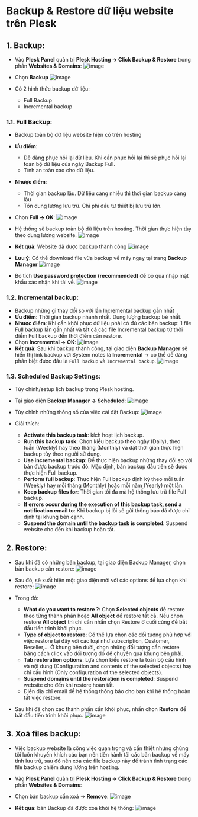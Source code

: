 # Backup & Restore dữ liệu website trên Plesk
## 1. Backup:
- Vào **Plesk Panel** quản trị **Plesk Hosting → Click Backup & Restore** trong phần **Websites & Domains**:
![image](https://github.com/user-attachments/assets/bf19fbbf-a573-4d65-b905-285b35d1bd7a)

- Chọn **Backup**
![image](https://github.com/user-attachments/assets/59710ae9-8386-4d73-83a4-4b4d644ba16a)

- Có 2 hình thức backup dữ liệu:
  - Full Backup 
  - Incremental backup

### 1.1. Full Backup:
- Backup toàn bộ dữ liệu website hiện có trên hosting
- **Ưu điểm**:
  - Dễ dàng phục hồi lại dữ liệu. Khi cần phục hồi lại thì sẽ phục hồi lại toàn bộ dữ liệu của ngày Backup Full.
  - Tính an toàn cao cho dữ liệu.
- **Nhược điểm**:
  - Thời gian backup lâu. Dữ liệu càng nhiều thì thời gian backup càng lâu
  - Tốn dung lượng lưu trữ. Chi phí đầu tư thiết bị lưu trữ lớn.
- Chọn **Full -> OK**:
![image](https://github.com/user-attachments/assets/a7471a48-d4cd-44b3-9dbe-5c0707d83ddb)

- Hệ thống sẽ backup toàn bộ dữ liệu trên hosting. Thời gian thực hiện tùy theo dung lượng website.
![image](https://github.com/user-attachments/assets/03cf4ad6-e3f6-418b-8cbb-fda7393a0391)

- **Kết quả**: Website đã được backup thành công
![image](https://github.com/user-attachments/assets/5d048f58-617f-4ac1-a5e6-1064f279eb2d)

- **Lưu ý**: Có thể download file vừa backup về máy ngay tại trang **Backup Manager**
![image](https://github.com/user-attachments/assets/1fb928aa-45cc-4892-a64b-9845c5fa7e18)

- Bỏ tích **Use password protection (recommended)** để bỏ qua nhập mật khẩu xác nhận khi tải về.
![image](https://github.com/user-attachments/assets/d9983d0b-4282-4fe9-87ec-f0a3095e10e7)

### 1.2. Incremental backup:
- Backup những gì thay đổi so với lần Incremental backup gần nhất
- **Ưu điểm**: Thời gian backup nhanh nhất. Dung lượng backup bé nhất.
- **Nhược điểm**: Khi cần khôi phục dữ liệu phải có đủ các bản backup: 1 file Full backup lần gần nhất và tất cả các file Incremental backup từ thời điểm Full backup đến thời điểm cần restore.
- Chọn **Incremental -> OK**:
  ![image](https://github.com/user-attachments/assets/761f2338-04e6-47f5-a663-d17e67a26544)
- **Kết quả**: Sau khi backup thành công, tại giao diện **Backup Manager** sẽ hiển thị link backup với System notes là **Incremental** → có thể dễ dàng phân biệt được đâu là `Full backup` và `Incremental backup`.
![image](https://github.com/user-attachments/assets/f500f5d4-45b4-4f52-b9fe-63d0c86ff36a)

### 1.3. Scheduled Backup Settings:
- Tùy chỉnh/setup lịch backup trong Plesk hosting.
- Tại giao diện **Backup Manager → Scheduled**:
![image](https://github.com/user-attachments/assets/3b883d4b-065f-445c-be94-ebc5ced07760)

- Tùy chỉnh những thông số của việc cài đặt Backup:
![image](https://github.com/user-attachments/assets/9c3af279-40bf-4623-acbe-57dc3dfcacda)

- Giải thích:
  - **Activate this backup task**: kích hoạt lịch backup.
  - **Run this backup task**: Chọn kiểu backup theo ngày (Daily), theo tuần (Weekly) hay theo tháng (Monthly) và đặt thời gian thực hiện backup tùy theo người sử dụng.
  - **Use incremental backup**: Để thực hiện backup những thay đổi so với bản được backup trước đó. Mặc định, bản backup đầu tiên sẽ được thực hiện Full backup.
  - **Perform full backup**: Thực hiện Full backup định kỳ theo mỗi tuần (Weekly) hay mỗi tháng (Monthly) hoặc mỗi năm (Yearly) một lần.
  - **Keep backup files for**: Thời gian tối đa mà hệ thống lưu trữ file Full backup.
  - **If errors occur during the execution of this backup task, send a notification email to**: Khi backup bị lỗi sẽ gửi thông báo đã được chỉ định tại khung bên cạnh.
  - **Suspend the domain until the backup task is completed**: Suspend website cho đến khi backup hoàn tất.
  
## 2. Restore:
- Sau khi đã có những bản backup, tại giao diện Backup Manager, chọn bản backup cần restore:
![image](https://github.com/user-attachments/assets/8576b1ff-da1a-4268-91f8-f79be3345b13)

- Sau đó, sẽ xuất hiện một giao diện mới với các options để lựa chọn khi restore:
  ![image](https://github.com/user-attachments/assets/0996c975-092b-48c6-921d-48d49216d30e)

- Trong đó:
  - **What do you want to restore ?**: Chọn **Selected objects** để restore theo từng thành phần hoặc **All object** để restore tất cả. Nếu chọn restore **All object** thì chỉ cần nhấn chọn Restore ở cuối cùng để bắt đầu tiến trình khôi phục.
  - **Type of object to restore**: Có thể lựa chọn các đối tượng phù hợp với việc restore tại đây với các loại như subscription, Customer, Reseller,… Ở khung bên dưới, chọn những đối tượng cần restore bằng cách click vào đối tượng đó để chuyển qua khung bên phải.
  - **Tab restoration options**: Lựa chọn kiểu restore là toàn bộ cấu hình và nội dung (Configuration and contents of the selected objects) hay chỉ cấu hình (Only configuration of the selected objects).
  - **Suspend domains until the restoration is completed**: Suspend website cho đến khi restore hoàn tất.
  - Điền địa chỉ email để hệ thống thông báo cho bạn khi hệ thống hoàn tất việc restore. 
- Sau khi đã chọn các thành phần cần khôi phục, nhấn chọn **Restore** để bắt đầu tiến trình khôi phục.
![image](https://github.com/user-attachments/assets/0b74a072-4186-42b2-8ad9-1ef706a88c49)

## 3. Xoá files backup:
- Việc backup website là công việc quan trọng và cần thiết nhưng chúng tôi luôn khuyến khích các bạn nên tiến hành tải các bản backup về máy tính lưu trữ, sau đó nên xóa các file backup này để tránh tình trạng các file backup chiếm dung lượng trên hosting.
- Vào **Plesk Panel** quản trị **Plesk Hosting → Click Backup & Restore** trong phần **Websites & Domains**:
- Chọn bản backup cần xoá -> **Remove**:
![image](https://github.com/user-attachments/assets/a712d0f3-8be0-4bdb-a380-b89c13671c41)

- **Kết quả**: bản Backup đã được xoá khỏi hệ thống:
![image](https://github.com/user-attachments/assets/fa968eb4-94c3-4df2-a242-d1c598cb90e1)
